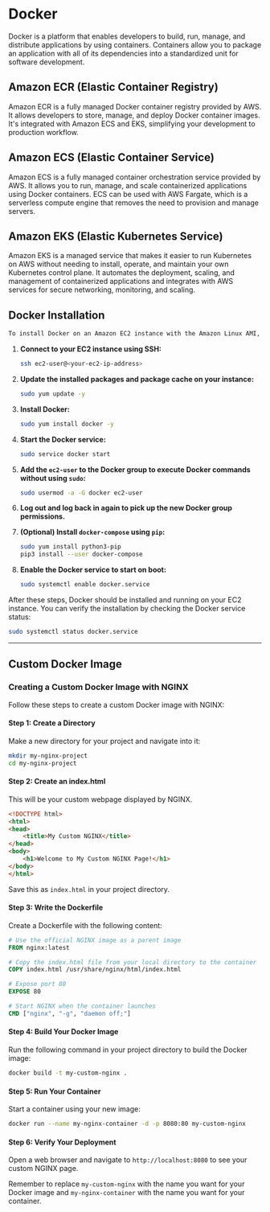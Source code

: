 # Docker

Docker is a platform that enables developers to build, run, manage, and distribute applications by using containers. Containers allow you to package an application with all of its dependencies into a standardized unit for software development.

## Amazon ECR (Elastic Container Registry)

Amazon ECR is a fully managed Docker container registry provided by AWS. It allows developers to store, manage, and deploy Docker container images. It's integrated with Amazon ECS and EKS, simplifying your development to production workflow.

## Amazon ECS (Elastic Container Service)

Amazon ECS is a fully managed container orchestration service provided by AWS. It allows you to run, manage, and scale containerized applications using Docker containers. ECS can be used with AWS Fargate, which is a serverless compute engine that removes the need to provision and manage servers.

## Amazon EKS (Elastic Kubernetes Service)

Amazon EKS is a managed service that makes it easier to run Kubernetes on AWS without needing to install, operate, and maintain your own Kubernetes control plane. It automates the deployment, scaling, and management of containerized applications and integrates with AWS services for secure networking, monitoring, and scaling.

## Docker Installation

```markdown
To install Docker on an Amazon EC2 instance with the Amazon Linux AMI, follow these steps:
```

1. **Connect to your EC2 instance using SSH:**

   ```bash
   ssh ec2-user@<your-ec2-ip-address>
   ```

2. **Update the installed packages and package cache on your instance:**

   ```bash
   sudo yum update -y
   ```

3. **Install Docker:**

   ```bash
   sudo yum install docker -y
   ```

4. **Start the Docker service:**

   ```bash
   sudo service docker start
   ```

5. **Add the `ec2-user` to the Docker group to execute Docker commands without using `sudo`:**

   ```bash
   sudo usermod -a -G docker ec2-user
   ```

6. **Log out and log back in again to pick up the new Docker group permissions.**

7. **(Optional) Install `docker-compose` using `pip`:**

   ```bash
   sudo yum install python3-pip
   pip3 install --user docker-compose
   ```

8. **Enable the Docker service to start on boot:**

   ```bash
   sudo systemctl enable docker.service
   ```

After these steps, Docker should be installed and running on your EC2 instance. You can verify the installation by checking the Docker service status:

```bash
sudo systemctl status docker.service
```
___

## Custom Docker Image

### Creating a Custom Docker Image with NGINX

Follow these steps to create a custom Docker image with NGINX:

#### Step 1: Create a Directory

Make a new directory for your project and navigate into it:

```bash
mkdir my-nginx-project
cd my-nginx-project
```

#### Step 2: Create an index.html

This will be your custom webpage displayed by NGINX.

```html
<!DOCTYPE html>
<html>
<head>
    <title>My Custom NGINX</title>
</head>
<body>
    <h1>Welcome to My Custom NGINX Page!</h1>
</body>
</html>
```

Save this as `index.html` in your project directory.

#### Step 3: Write the Dockerfile

Create a Dockerfile with the following content:

```dockerfile
# Use the official NGINX image as a parent image
FROM nginx:latest

# Copy the index.html file from your local directory to the container
COPY index.html /usr/share/nginx/html/index.html

# Expose port 80
EXPOSE 80

# Start NGINX when the container launches
CMD ["nginx", "-g", "daemon off;"]
```

#### Step 4: Build Your Docker Image

Run the following command in your project directory to build the Docker image:

```bash
docker build -t my-custom-nginx .
```

#### Step 5: Run Your Container

Start a container using your new image:

```bash
docker run --name my-nginx-container -d -p 8080:80 my-custom-nginx
```

#### Step 6: Verify Your Deployment

Open a web browser and navigate to `http://localhost:8080` to see your custom NGINX page.

Remember to replace `my-custom-nginx` with the name you want for your Docker image and `my-nginx-container` with the name you want for your container.
